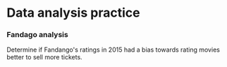 # Data analysis practice
### Fandago analysis
Determine if Fandango's ratings in 2015 had a bias towards rating movies better to sell more tickets.
